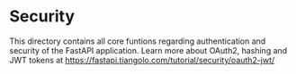 # Security

This directory contains all core funtions regarding authentication and security of the FastAPI application.
Learn more about OAuth2, hashing and JWT tokens at https://fastapi.tiangolo.com/tutorial/security/oauth2-jwt/
